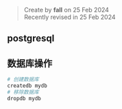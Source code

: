 > Create by **fall** on 25 Feb 2024<br/>
> Recently revised in 25 Feb 2024

## postgresql



## 数据库操作

```bash
# 创建数据库
createdb mydb
# 移除数据库
dropdb mydb
```

